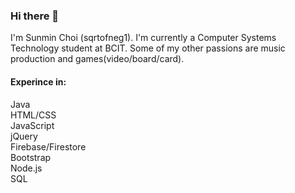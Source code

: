 ### Hi there 👋

I'm Sunmin Choi (sqrtofneg1). I'm currently a Computer Systems Technology student at BCIT. Some of my other passions are music production and games(video/board/card). 

#### Experince in:
Java  
HTML/CSS  
JavaScript  
jQuery  
Firebase/Firestore  
Bootstrap  
Node.js  
SQL  
